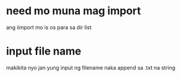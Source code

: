 # need mo muna mag import
ang iimport mo is os para sa dir list

# input file name
makikita nyo jan yung input ng filename naka append sa .txt na string

